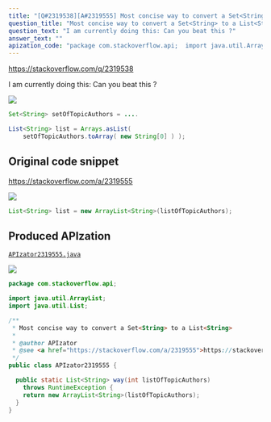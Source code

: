 ```yaml
---
title: "[Q#2319538][A#2319555] Most concise way to convert a Set<String> to a List<String>"
question_title: "Most concise way to convert a Set<String> to a List<String>"
question_text: "I am currently doing this: Can you beat this ?"
answer_text: ""
apization_code: "package com.stackoverflow.api;  import java.util.ArrayList; import java.util.List;  /**  * Most concise way to convert a Set<String> to a List<String>  *  * @author APIzator  * @see <a href=\"https://stackoverflow.com/a/2319555\">https://stackoverflow.com/a/2319555</a>  */ public class APIzator2319555 {    public static List<String> way(int listOfTopicAuthors)     throws RuntimeException {     return new ArrayList<String>(listOfTopicAuthors);   } }"
---
```


https://stackoverflow.com/q/2319538

I am currently doing this:
Can you beat this ?


<div class="code-logo"><img src="/stackoverflow.png" /></div>

```java
Set<String> setOfTopicAuthors = ....

List<String> list = Arrays.asList( 
    setOfTopicAuthors.toArray( new String[0] ) );
```


## Original code snippet

https://stackoverflow.com/a/2319555



<div class="code-logo"><img src="/stackoverflow.png" /></div>

```java
List<String> list = new ArrayList<String>(listOfTopicAuthors);
```

## Produced APIzation

[`APIzator2319555.java`](https://github.com/pasqualesalza/apization-temp-data/raw/master/search/APIzator2319555.java)

<div class="code-logo"><img src="/apizator.png" /></div>

```java
package com.stackoverflow.api;

import java.util.ArrayList;
import java.util.List;

/**
 * Most concise way to convert a Set<String> to a List<String>
 *
 * @author APIzator
 * @see <a href="https://stackoverflow.com/a/2319555">https://stackoverflow.com/a/2319555</a>
 */
public class APIzator2319555 {

  public static List<String> way(int listOfTopicAuthors)
    throws RuntimeException {
    return new ArrayList<String>(listOfTopicAuthors);
  }
}

```